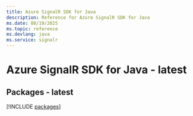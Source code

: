 ```yaml
---
title: Azure SignalR SDK for Java
description: Reference for Azure SignalR SDK for Java
ms.date: 08/19/2025
ms.topic: reference
ms.devlang: java
ms.service: signalr
---
```

# Azure SignalR SDK for Java - latest
## Packages - latest
[!INCLUDE [packages](signalr-index.md)]